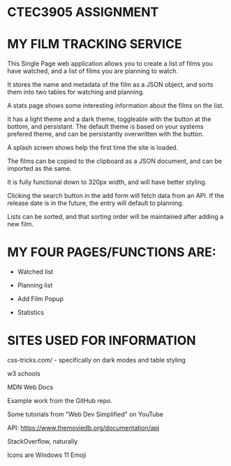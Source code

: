 # CTEC3905 ASSIGNMENT

# MY FILM TRACKING SERVICE

This Single Page web application allows you to create a list of films you have watched, and a list of films you are planning to watch.

It stores the name and metadata of the film as a JSON object, and sorts them into two tables for watching and planning.

A stats page shows some interesting information about the films on the list.

It has a light theme and a dark theme, toggleable with the button at the bottom, and persistant. The default theme is based on your systems prefered theme, and can be persistantly overwritten with the button.

A splash screen shows help the first time the site is loaded.

The films can be copied to the clipboard as a JSON document, and can be imported as the same.

It is fully functional down to 320px width, and will have better styling.

Clicking the search button in the add form will fetch data from an API. If the release date is in the future, the entry will default to planning.

Lists can be sorted, and that sorting order will be maintained after adding a new film.


# MY FOUR PAGES/FUNCTIONS ARE:

- Watched list

- Planning list

- Add Film Popup

- Statistics

# SITES USED FOR INFORMATION

css-tricks.com/ - specifically on dark modes and table styling

w3 schools

MDN Web Docs

Example work from the GitHub repo.

Some tutorials from "Web Dev Simplified" on YouTube

API: https://www.themoviedb.org/documentation/api

StackOverflow, naturally

Icons are Windows 11 Emoji
